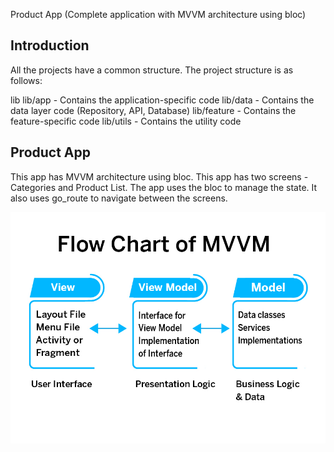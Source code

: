 Product App (Complete application with MVVM architecture using bloc)

## Introduction

All the projects have a common structure. The project structure is as follows:

lib
lib/app - Contains the application-specific code
lib/data - Contains the data layer code (Repository, API, Database)
lib/feature - Contains the feature-specific code
lib/utils - Contains the utility code

## Product App

This app has MVVM architecture using bloc. This app has two screens - Categories and Product List. The app uses the bloc to manage the state. It also uses go_route to navigate between the screens.

![i1](assets/MVVM_architecture.jpg)
